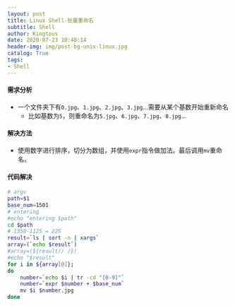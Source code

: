 ```yaml
---
layout: post
title: Linux Shell-批量重命名
subtitle: Shell
author: Kingtous
date: 2020-07-23 10:48:14
header-img: img/post-bg-unix-linux.jpg
catalog: True
tags:
- Shell
---
```


#### 需求分析

- 一个文件夹下有`0.jpg`、`1.jpg`、`2.jpg`、`3.jpg`...需要从某个基数开始重新命名
    - 比如基数为`5`，则重命名为`5.jpg`、`6.jpg`、`7.jpg`、`8.jpg`...

#### 解决方法

- 使用数字进行排序，切分为数组，并使用`expr`指令做加法。最后调用`mv`重命名。

#### 代码解决

```bash
# argv
path=$1
base_num=1501
# entering
#echo "entering $path"
cd $path
# 1350-1125 = 225
result=`ls | sort -n | xargs`
array=(`echo $result`)
#array=(${result// /})
#echo "$result"
for i in ${array[@]}; 
do
	number=`echo $i | tr -cd "[0-9]"`
	number=`expr $number + $base_num`
	mv $i $number.jpg
done
```

